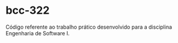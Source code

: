# bcc-322
Código referente ao trabalho prático desenvolvido para a disciplina Engenharia de Software I.
